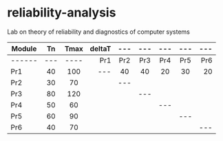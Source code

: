 # reliability-analysis
Lab on theory of reliability and diagnostics of computer systems

| Module | Tn  | Tmax | deltaT | --- | --- | --- | --- | --- |
| ------ |:---:|:----:| ------:|:---:|:---:|:---:|:---:| ---:|
| ------ | --- | ---- |   Pr1  | Pr2 | Pr3 | Pr4 | Pr5 | Pr6 |
|    Pr1 | 40  | 100  | ---    | 40  | 40  | 20  | 30  | 20 |
|    Pr2 | 30  | 70   |      | --- |  |  |  |  |
|    Pr3 | 80  | 120  |      |  | --- |  |  |  |
|    Pr4 | 50  | 60   |      |  |  | --- |  |  |
|    Pr5 | 60  | 90   |      |  |  |  | --- |  |
|    Pr6 | 40  | 70   |      |  |  |  |  | --- |


